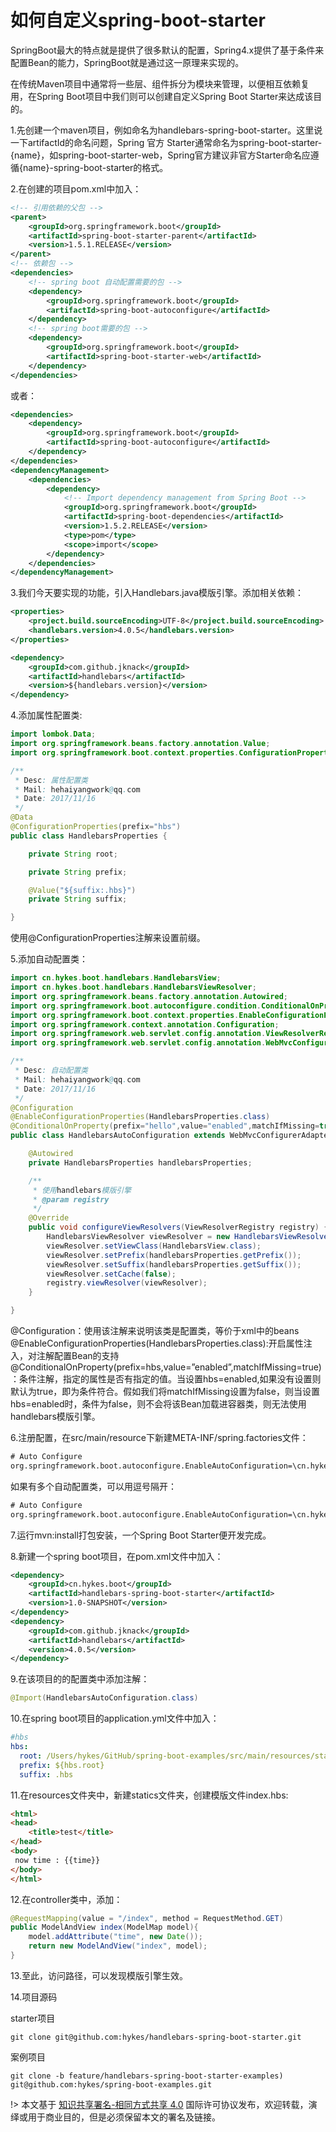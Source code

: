 # 如何自定义spring-boot-starter

SpringBoot最大的特点就是提供了很多默认的配置，Spring4.x提供了基于条件来配置Bean的能力，SpringBoot就是通过这一原理来实现的。

在传统Maven项目中通常将一些层、组件拆分为模块来管理，以便相互依赖复用，在Spring Boot项目中我们则可以创建自定义Spring Boot Starter来达成该目的。

1.先创建一个maven项目，例如命名为handlebars-spring-boot-starter。这里说一下artifactId的命名问题，Spring 官方 Starter通常命名为spring-boot-starter-{name}，如spring-boot-starter-web，Spring官方建议非官方Starter命名应遵循{name}-spring-boot-starter的格式。

2.在创建的项目pom.xml中加入：

```xml
<!-- 引用依赖的父包 -->
<parent>
    <groupId>org.springframework.boot</groupId>
    <artifactId>spring-boot-starter-parent</artifactId>
    <version>1.5.1.RELEASE</version>
</parent>
<!-- 依赖包 -->
<dependencies>
    <!-- spring boot 自动配置需要的包 -->
    <dependency>
        <groupId>org.springframework.boot</groupId>
        <artifactId>spring-boot-autoconfigure</artifactId>
    </dependency>
    <!-- spring boot需要的包 -->
    <dependency>
        <groupId>org.springframework.boot</groupId>
        <artifactId>spring-boot-starter-web</artifactId>
    </dependency>
</dependencies>
```

或者：

```xml
<dependencies>
    <dependency>
        <groupId>org.springframework.boot</groupId>
        <artifactId>spring-boot-autoconfigure</artifactId>
    </dependency>
</dependencies>
<dependencyManagement>
    <dependencies>
        <dependency>
            <!-- Import dependency management from Spring Boot -->
            <groupId>org.springframework.boot</groupId>
            <artifactId>spring-boot-dependencies</artifactId>
            <version>1.5.2.RELEASE</version>
            <type>pom</type>
            <scope>import</scope>
        </dependency>
    </dependencies>
</dependencyManagement>
```

3.我们今天要实现的功能，引入Handlebars.java模版引擎。添加相关依赖：

```xml
<properties>
    <project.build.sourceEncoding>UTF-8</project.build.sourceEncoding>
    <handlebars.version>4.0.5</handlebars.version>
</properties>

<dependency>
    <groupId>com.github.jknack</groupId>
    <artifactId>handlebars</artifactId>
    <version>${handlebars.version}</version>
</dependency>
```

4.添加属性配置类:

```java
import lombok.Data;
import org.springframework.beans.factory.annotation.Value;
import org.springframework.boot.context.properties.ConfigurationProperties;

/**
 * Desc: 属性配置类
 * Mail: hehaiyangwork@qq.com
 * Date: 2017/11/16
 */
@Data
@ConfigurationProperties(prefix="hbs")
public class HandlebarsProperties {

    private String root;

    private String prefix;

    @Value("${suffix:.hbs}")
    private String suffix;

}
```

使用@ConfigurationProperties注解来设置前缀。

5.添加自动配置类：

```java
import cn.hykes.boot.handlebars.HandlebarsView;
import cn.hykes.boot.handlebars.HandlebarsViewResolver;
import org.springframework.beans.factory.annotation.Autowired;
import org.springframework.boot.autoconfigure.condition.ConditionalOnProperty;
import org.springframework.boot.context.properties.EnableConfigurationProperties;
import org.springframework.context.annotation.Configuration;
import org.springframework.web.servlet.config.annotation.ViewResolverRegistry;
import org.springframework.web.servlet.config.annotation.WebMvcConfigurerAdapter;

/**
 * Desc: 自动配置类
 * Mail: hehaiyangwork@qq.com
 * Date: 2017/11/16
 */
@Configuration
@EnableConfigurationProperties(HandlebarsProperties.class)
@ConditionalOnProperty(prefix="hello",value="enabled",matchIfMissing=true)
public class HandlebarsAutoConfiguration extends WebMvcConfigurerAdapter {

    @Autowired
    private HandlebarsProperties handlebarsProperties;

    /**
     * 使用handlebars模版引擎
     * @param registry
     */
    @Override
    public void configureViewResolvers(ViewResolverRegistry registry) {
        HandlebarsViewResolver viewResolver = new HandlebarsViewResolver();
        viewResolver.setViewClass(HandlebarsView.class);
        viewResolver.setPrefix(handlebarsProperties.getPrefix());
        viewResolver.setSuffix(handlebarsProperties.getSuffix());
        viewResolver.setCache(false);
        registry.viewResolver(viewResolver);
    }

}
```

@Configuration：使用该注解来说明该类是配置类，等价于xml中的beans
@EnableConfigurationProperties(HandlebarsProperties.class):开启属性注入，对注解配置Bean的支持
@ConditionalOnProperty(prefix=hbs,value=”enabled”,matchIfMissing=true)：条件注解，指定的属性是否有指定的值。当设置hbs=enabled,如果没有设置则默认为true，即为条件符合。假如我们将matchIfMissing设置为false，则当设置hbs=enabled时，条件为false，则不会将该Bean加载进容器类，则无法使用handlebars模版引擎。

6.注册配置，在src/main/resource下新建META-INF/spring.factories文件：

```xml
# Auto Configure
org.springframework.boot.autoconfigure.EnableAutoConfiguration=\cn.hykes.boot.HandlebarsAutoConfiguration
```

如果有多个自动配置类，可以用逗号隔开：

```xml
# Auto Configure
org.springframework.boot.autoconfigure.EnableAutoConfiguration=\cn.hykes.boot.HandlebarsAutoConfiguration,\cn.hykes.boot.xxx
```

7.运行mvn:install打包安装，一个Spring Boot Starter便开发完成。

8.新建一个spring boot项目，在pom.xml文件中加入：

```xml
<dependency>
    <groupId>cn.hykes.boot</groupId>
    <artifactId>handlebars-spring-boot-starter</artifactId>
    <version>1.0-SNAPSHOT</version>
</dependency>
<dependency>
    <groupId>com.github.jknack</groupId>
    <artifactId>handlebars</artifactId>
    <version>4.0.5</version>
</dependency>
```

9.在该项目的的配置类中添加注解：

```java
@Import(HandlebarsAutoConfiguration.class)
```

10.在spring boot项目的application.yml文件中加入：

```yml
#hbs
hbs:
  root: /Users/hykes/GitHub/spring-boot-examples/src/main/resources/statics
  prefix: ${hbs.root}
  suffix: .hbs
```

11.在resources文件夹中，新建statics文件夹，创建模版文件index.hbs:

```html
<html>
<head>
    <title>test</title>
</head>
<body>
 now time : {{time}}
</body>
</html>
```

12.在controller类中，添加：

```java
@RequestMapping(value = "/index", method = RequestMethod.GET)
public ModelAndView index(ModelMap model){
    model.addAttribute("time", new Date());
    return new ModelAndView("index", model);
}
```

13.至此，访问路径，可以发现模版引擎生效。

14.项目源码

starter项目
```
git clone git@github.com:hykes/handlebars-spring-boot-starter.git
```

案例项目
```
git clone -b feature/handlebars-spring-boot-starter-examples) git@github.com:hykes/spring-boot-examples.git
```

!> 本文基于 [知识共享署名-相同方式共享 4.0](https://creativecommons.org/licenses/by-sa/4.0/deed.zh) 国际许可协议发布，欢迎转载，演绎或用于商业目的，但是必须保留本文的署名及链接。




